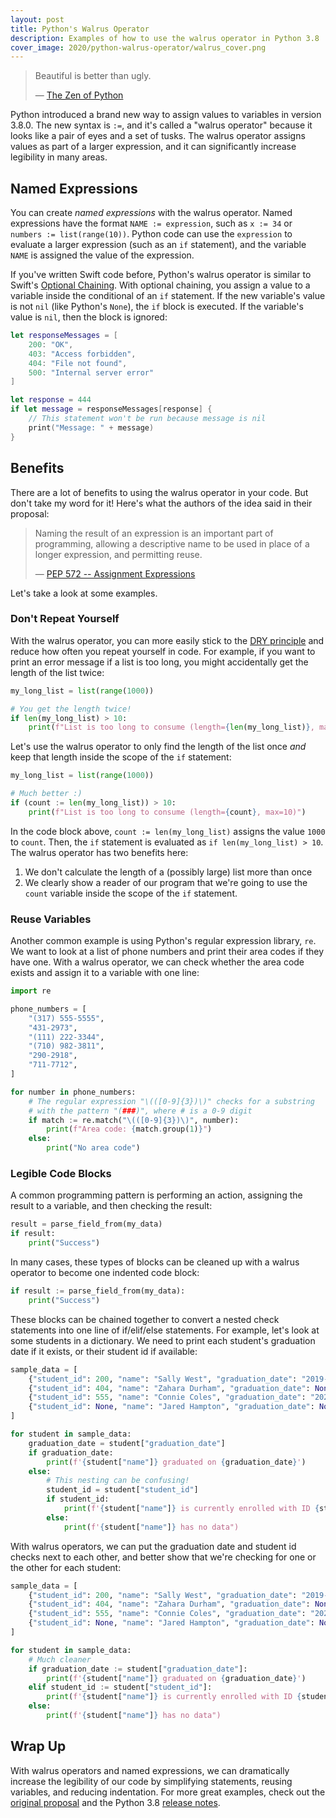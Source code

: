 ```yaml
---
layout: post
title: Python's Walrus Operator
description: Examples of how to use the walrus operator in Python 3.8
cover_image: 2020/python-walrus-operator/walrus_cover.png
---
```


> Beautiful is better than ugly.
>
>  &mdash; [The Zen of Python](https://www.python.org/dev/peps/pep-0020/)

Python introduced a brand new way to assign values to variables in version 3.8.0. The new syntax is `:=`, and it's called a "walrus operator" because it looks like a pair of eyes and a set of tusks. The walrus operator assigns values as part of a larger expression, and it can significantly increase legibility in many areas.

## Named Expressions

You can create *named expressions* with the walrus operator. Named expressions have the format `NAME := expression`, such as `x := 34` or `numbers := list(range(10))`. Python code can use the `expression` to evaluate a larger expression (such as an `if` statement), and the variable `NAME` is assigned the value of the expression.

If you've written Swift code before, Python's walrus operator is similar to Swift's  [Optional Chaining](https://docs.swift.org/swift-book/LanguageGuide/OptionalChaining.html). With optional chaining, you assign a value to a variable inside the conditional of an `if` statement. If the new variable's value is not `nil` (like Python's `None`), the `if` block is executed. If the variable's value is `nil`, then the block is ignored:

```swift
let responseMessages = [
    200: "OK",
    403: "Access forbidden",
    404: "File not found",
    500: "Internal server error"
]

let response = 444
if let message = responseMessages[response] {
    // This statement won't be run because message is nil
    print("Message: " + message)
}
```

## Benefits

There are a lot of benefits to using the walrus operator in your code. But don't take my word for it! Here's what the authors of the idea said in their proposal:

> Naming the result of an expression is an important part of programming, allowing a descriptive name to be used in place of a longer expression, and permitting reuse.
>
> &mdash; [PEP 572 -- Assignment Expressions](https://www.python.org/dev/peps/pep-0572/#rationale)

Let's take a look at some examples.

### Don't Repeat Yourself

With the walrus operator, you can more easily stick to the [DRY principle](https://en.wikipedia.org/wiki/Don%27t_repeat_yourself) and reduce how often you repeat yourself in code.  For example, if you want to print an error message if a list is too long, you might accidentally get the length of the list twice:

```python
my_long_list = list(range(1000))

# You get the length twice!
if len(my_long_list) > 10:
    print(f"List is too long to consume (length={len(my_long_list)}, max=10)")
```

Let's use the walrus operator to only find the length of the list once *and* keep that length inside the scope of the `if` statement:

```python
my_long_list = list(range(1000))

# Much better :)
if (count := len(my_long_list)) > 10:
    print(f"List is too long to consume (length={count}, max=10)")
```

In the code block above, `count := len(my_long_list)` assigns the value `1000` to `count`. Then, the `if` statement is evaluated as `if len(my_long_list) > 10`. The walrus operator has two benefits here:

1. We don't calculate the length of a (possibly large) list more than once
2. We clearly show a reader of our program that we're going to use the `count` variable inside the scope of the `if` statement.

### Reuse Variables

Another common example is using Python's regular expression library, `re`. We want to look at a list of phone numbers and print their area codes if they have one. With a walrus operator, we can check whether the area code exists and assign it to a variable with one line:

```python
import re

phone_numbers = [
    "(317) 555-5555",
    "431-2973",
    "(111) 222-3344",
    "(710) 982-3811",
    "290-2918",
    "711-7712",
]

for number in phone_numbers:
    # The regular expression "\(([0-9]{3})\)" checks for a substring
    # with the pattern "(###)", where # is a 0-9 digit
    if match := re.match("\(([0-9]{3})\)", number):
        print(f"Area code: {match.group(1)}")
    else:
        print("No area code")
```

### Legible Code Blocks

A common programming pattern is performing an action, assigning the result to a variable, and then checking the result:

```python
result = parse_field_from(my_data)
if result:
    print("Success")
```

In many cases, these types of blocks can be cleaned up with a walrus operator to become one indented code block:

```python
if result := parse_field_from(my_data):
    print("Success")
```

These blocks can be chained together to convert a nested check statements into one line of if/elif/else statements. For example, let's look at some students in a dictionary. We need to print each student's graduation date if it exists, or their student id if available:

```python
sample_data = [
    {"student_id": 200, "name": "Sally West", "graduation_date": "2019-05-01"},
    {"student_id": 404, "name": "Zahara Durham", "graduation_date": None},
    {"student_id": 555, "name": "Connie Coles", "graduation_date": "2020-01-15"},
    {"student_id": None, "name": "Jared Hampton", "graduation_date": None},
]

for student in sample_data:
    graduation_date = student["graduation_date"]
    if graduation_date:
        print(f'{student["name"]} graduated on {graduation_date}')
    else:
        # This nesting can be confusing!
        student_id = student["student_id"]
        if student_id:
            print(f'{student["name"]} is currently enrolled with ID {student_id}')
        else:
            print(f'{student["name"]} has no data")
```

With walrus operators, we can put the graduation date and student id checks next to each other, and better show that we're checking for one or the other for each student:

```python
sample_data = [
    {"student_id": 200, "name": "Sally West", "graduation_date": "2019-05-01"},
    {"student_id": 404, "name": "Zahara Durham", "graduation_date": None},
    {"student_id": 555, "name": "Connie Coles", "graduation_date": "2020-01-15"},
    {"student_id": None, "name": "Jared Hampton", "graduation_date": None},
]

for student in sample_data:
    # Much cleaner
    if graduation_date := student["graduation_date"]:
        print(f'{student["name"]} graduated on {graduation_date}')
    elif student_id := student["student_id"]:
        print(f'{student["name"]} is currently enrolled with ID {student_id}')
    else:
        print(f'{student["name"]} has no data")
```

## Wrap Up

With walrus operators and named expressions, we can dramatically increase the legibility of our code by simplifying statements, reusing variables, and reducing indentation. For more great examples, check out the [original proposal](https://www.python.org/dev/peps/pep-0572/#examples) and the Python 3.8  [release notes](https://docs.python.org/3/whatsnew/3.8.html#what-s-new-in-python-3-8).

